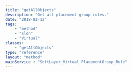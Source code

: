 ```yaml
---
title: "getAllObjects"
description: "Get all placement group rules."
date: "2018-02-12"
tags:
    - "method"
    - "sldn"
    - "Virtual"
classes:
    - "getAllObjects"
type: "reference"
layout: "method"
mainService : "SoftLayer_Virtual_PlacementGroup_Rule"
---
```

